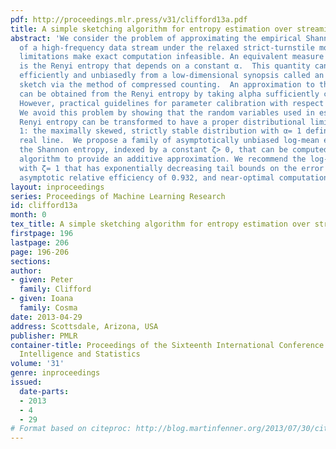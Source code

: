 ```yaml
---
pdf: http://proceedings.mlr.press/v31/clifford13a.pdf
title: A simple sketching algorithm for entropy estimation over streaming data
abstract: 'We consider the problem of approximating the empirical Shannon entropy
  of a high-frequency data stream under the relaxed strict-turnstile model, when space
  limitations make exact computation infeasible. An equivalent measure of entropy
  is the Renyi entropy that depends on a constant α.  This quantity can be estimated
  efficiently and unbiasedly from a low-dimensional synopsis called an α-stable data
  sketch via the method of compressed counting.  An approximation to the Shannon entropy
  can be obtained from the Renyi entropy by taking alpha sufficiently close to 1.
  However, practical guidelines for parameter calibration with respect to αare lacking.
  We avoid this problem by showing that the random variables used in estimating the
  Renyi entropy can be transformed to have a proper distributional limit as αapproaches
  1: the maximally skewed, strictly stable distribution with α= 1 defined on the entire
  real line.  We propose a family of asymptotically unbiased log-mean estimators of
  the Shannon entropy, indexed by a constant ζ> 0, that can be computed in a single-pass
  algorithm to provide an additive approximation. We recommend the log-mean estimator
  with ζ= 1 that has exponentially decreasing tail bounds on the error probability,
  asymptotic relative efficiency of 0.932, and near-optimal computational complexity.  '
layout: inproceedings
series: Proceedings of Machine Learning Research
id: clifford13a
month: 0
tex_title: A simple sketching algorithm for entropy estimation over streaming data
firstpage: 196
lastpage: 206
page: 196-206
sections: 
author:
- given: Peter
  family: Clifford
- given: Ioana
  family: Cosma
date: 2013-04-29
address: Scottsdale, Arizona, USA
publisher: PMLR
container-title: Proceedings of the Sixteenth International Conference on Artificial
  Intelligence and Statistics
volume: '31'
genre: inproceedings
issued:
  date-parts:
  - 2013
  - 4
  - 29
# Format based on citeproc: http://blog.martinfenner.org/2013/07/30/citeproc-yaml-for-bibliographies/
---
```


